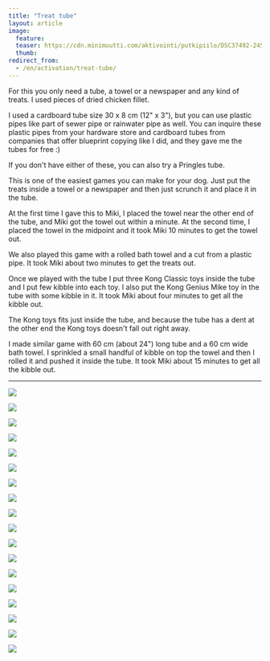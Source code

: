 ```yaml
---
title: "Treat tube"
layout: article
image:
  feature:
  teaser: https://cdn.minimuutti.com/aktivointi/putkipiilo/DSC37492-245px.jpg
  thumb:
redirect_from:
  - /en/activation/treat-tube/
---
```


For this you only need a tube, a towel or a newspaper and any kind of treats. I used pieces of dried chicken fillet.

I used a cardboard tube size 30 x 8 cm (12" x 3"), but you can use plastic pipes like part of sewer pipe or rainwater pipe as well. You can inquire these plastic pipes from your hardware store and cardboard tubes from companies that offer blueprint copying like I did, and they gave me the tubes for free :)

If you don't have either of these, you can also try a Pringles tube.

This is one of the easiest games you can make for your dog. Just put the treats inside a towel or a newspaper and then just scrunch it and place it in the tube.

At the first time I gave this to Miki, I placed the towel near the other end of the tube, and Miki got the towel out within a minute. At the second time, I placed the towel in the midpoint and it took Miki 10 minutes to get the towel out.

We also played this game with a rolled bath towel and a cut from a plastic pipe. It took Miki about two minutes to get the treats out.

Once we played with the tube I put three Kong Classic toys inside the tube and I put few kibble into each toy. I also put the Kong Genius Mike toy in the tube with some kibble in it. It took Miki about four minutes to get all the kibble out.

The Kong toys fits just inside the tube, and because the tube has a dent at the other end the Kong toys doesn't fall out right away.

I made similar game with 60 cm (about 24") long tube and a 60 cm wide bath towel. I sprinkled a small handful of kibble on top the towel and then I rolled it and pushed it inside the tube. It took Miki about 15 minutes to get all the kibble out.

---

![](https://cdn.minimuutti.com/aktivointi/putkipiilo/DSC37492-800px.jpg)

![](https://cdn.minimuutti.com/aktivointi/putkipiilo/DSC37386-800px.jpg)

![](https://cdn.minimuutti.com/aktivointi/putkipiilo/DSC37474-800px.jpg)

![](https://cdn.minimuutti.com/aktivointi/putkipiilo/DSC37439-800px.jpg)

![](https://cdn.minimuutti.com/aktivointi/putkipiilo/DSC37484-800px.jpg)

![](https://cdn.minimuutti.com/aktivointi/putkipiilo/DSC37631-800px.jpg)

![](https://cdn.minimuutti.com/aktivointi/putkipiilo/DSC42999-800px.jpg)

![](https://cdn.minimuutti.com/aktivointi/putkipiilo/DSC43028-800px.jpg)

![](https://cdn.minimuutti.com/aktivointi/putkipiilo/DSC43057-800px.jpg)

![](https://cdn.minimuutti.com/aktivointi/putkipiilo/DSC46277-800px.jpg)

![](https://cdn.minimuutti.com/aktivointi/putkipiilo/DSC47917-800px.jpg)

![](https://cdn.minimuutti.com/aktivointi/putkipiilo/DSC47921-800px.jpg)

![](https://cdn.minimuutti.com/aktivointi/putkipiilo/DSC47941-800px.jpg)

![](https://cdn.minimuutti.com/aktivointi/putkipiilo/DSC47952-800px.jpg)

![](https://cdn.minimuutti.com/aktivointi/putkipiilo/DSC51455-800px.jpg)

![](https://cdn.minimuutti.com/aktivointi/putkipiilo/DSC51482-800px.jpg)

![](https://cdn.minimuutti.com/aktivointi/putkipiilo/DSC51541-800px.jpg)

![](https://cdn.minimuutti.com/aktivointi/putkipiilo/DSC51752-800px.jpg)
